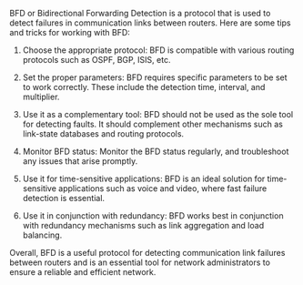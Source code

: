 BFD or Bidirectional Forwarding Detection is a protocol that is used to detect failures in communication links between routers. Here are some tips and tricks for working with BFD:

1. Choose the appropriate protocol: BFD is compatible with various routing protocols such as OSPF, BGP, ISIS, etc.

2. Set the proper parameters: BFD requires specific parameters to be set to work correctly. These include the detection time, interval, and multiplier.

3. Use it as a complementary tool: BFD should not be used as the sole tool for detecting faults. It should complement other mechanisms such as link-state databases and routing protocols.

4. Monitor BFD status: Monitor the BFD status regularly, and troubleshoot any issues that arise promptly.

5. Use it for time-sensitive applications: BFD is an ideal solution for time-sensitive applications such as voice and video, where fast failure detection is essential.

6. Use it in conjunction with redundancy: BFD works best in conjunction with redundancy mechanisms such as link aggregation and load balancing.

Overall, BFD is a useful protocol for detecting communication link failures between routers and is an essential tool for network administrators to ensure a reliable and efficient network.
